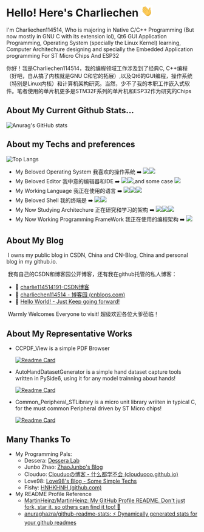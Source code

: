 # Hello! Here's Charliechen <img src="https://github.com/Charliechen114514/Charliechen114514/blob/main/wave.gif" width="30px" height="30px" />

I'm Charliechen114514, Who is majoring in Native C/C++ Programming (But now mostly in GNU C with its extension lol), Qt6 GUI Application Programming, Operating System (specially the Linux Kernel) learning, Computer Architechure designing and specially the Embedded Application programming For ST Micro Chips And ESP32

你好！我是Charliechen114514，我的编程领域工作涉及到了经典C, C++编程（好吧，自从搞了内核就是GNU C和它的拓展）,以及Qt6的GUI编程，操作系统（特别是Linux内核）和计算机架构研究。当然，少不了我的本职工作嵌入式软件。笔者使用的单片机更多是STM32F系列的单片机和ESP32作为研究的Chips


## About My Current Github Stats...

![Anurag's GitHub stats](https://github-readme-stats.vercel.app/api?username=Charliechen114514&hide=contribs,prs)

## About my Techs and preferences

![Top Langs](https://github-readme-stats.vercel.app/api/top-langs/?username=Charliechen114514&layout=compact)

- My Beloved Operating System ​我​喜欢​的​操作系统 :arrow_right: ![](https://img.shields.io/badge/OS-Arch_Linux-informational?logo=archlinux&logoColor=#1793D1&color=#1793D1)![](https://img.shields.io/badge/OS-Ubuntu-informational?logo=ubuntu&logoColor=#E95420)
- My Beloved Editor​ 我中意​的​编辑器​和​IDE :arrow_right: ![](https://img.shields.io/badge/Editor-Vscode-blue)![](https://img.shields.io/badge/Editor-Qt_Creator-blue),and some case ![](https://img.shields.io/badge/Editor-Vim-informational?logo=vim&logoColor=#019733)
- My Working Language ​我​正在​使用​的​语言 :arrow_right:  ![](https://img.shields.io/badge/Lang-C-informational?logo=C&logoColor=#A8B9CC&color=#A8B9CC)![](https://img.shields.io/badge/Lang-C++-informational?logo=cplusplus&logoColor=#A8B9CC&color=#A8B9CC)![](https://img.shields.io/badge/Code-Python-informational?style=flat&logo=python&logoColor=#3776AB&color=2bbc8a)
- My Beloved Shell ​我​的​终端是 :arrow_right:  ![](https://img.shields.io/badge/Shell-Bash-informational?logo=gnubash&logoColor=#4EAA25&color=#A8B9CC)![](https://img.shields.io/badge/Shell-Fish-informational?logo=fishshell&logoColor=#34C534&color=#A8B9CC)
- My Now Studying Architechure 正在研究和学习的架构 :arrow_right:  ![](https://img.shields.io/badge/Arch-Intel__x86__64-informational?logo=intel&logoColor=#0071C5&color=#A8B9CC)![](https://img.shields.io/badge/Arch-Arm-informational?logo=arm&logoColor=#0091BD&color=#A8B9CC)![](https://img.shields.io/badge/Arch-RISC__V-informational?logo=riscv&logoColor=#283272&color=#A8B9CC)
- My Now Working Programming FrameWork 我正在使用的编程架构 :arrow_right:  ![](https://img.shields.io/badge/FrameWrok-Qt-informational?logo=qt&logoColor=#283272&color=#A8B9CC)

## About My Blog

​	I owns my public blog in CSDN, China and CN-Blog, China and personal blog in my github.io.

​	我有自己的CSDN和博客园公开博客，还有我在github托管的私人博客：

- :link: [charlie114514191-CSDN博客](https://blog.csdn.net/charlie114514191)
- :link: [charliechen114514 - 博客园 (cnblogs.com)](https://www.cnblogs.com/charliechen114514-blogs)
- :link: ​[Hello World! - Just Keep going forward!](https://charliechen114514.github.io/)

​	Warmly Welcomes Everyone to visit! 超级欢迎各位大爹莅临！

## About My Representative Works

- CCPDF_View is a simple PDF Browser

  [![Readme Card](https://github-readme-stats.vercel.app/api/pin/?username=Charliechen114514&repo=CCPDF_View)](https://github.com/Charliechen114514/CCPDF_View)

- AutoHandDatasetGenerator is a simple hand dataset capture tools written in PySide6, using it for any model trainning about hands!

  [![Readme Card](https://github-readme-stats.vercel.app/api/pin/?username=Charliechen114514&repo=AutoHandDatasetGenerator)](https://github.com/Charliechen114514/AutoHandDatasetGenerator)

- Common_Peripheral_STLibrary is a micro unit library wriiten in typical C, for the must common Peripheral driven by ST Micro chips!

  [![Readme Card](https://github-readme-stats.vercel.app/api/pin/?username=Charliechen114514&repo=Common_Peripheral_STLibrary )](https://github.com/Charliechen114514/Common_Peripheral_STLibrary )

## Many Thanks To

- My Programming Pals:
  - Dessera: [Dessera Lab](https://dessera.github.io/)
  - Junbo Zhao: [ZhaoJunbo's Blog](https://zhaojunbo.pages.dev/)
  - Clouduo: [Clouduoの博客 - 什么都学不会 (clouduooo.github.io)](https://clouduooo.github.io/)
  - Love98: [Love98's Blog - Some Simple Techs](https://blog.love98.net/)
  - Fishy: [HNHKHNH (github.com)](https://github.com/HNHKHNH)
- My README Profile Reference
  - [MartinHeinz/MartinHeinz: My GitHub Profile README. Don't just fork, star it, so others can find it too! 👀](https://github.com/MartinHeinz/MartinHeinz)
  - [anuraghazra/github-readme-stats: :zap: Dynamically generated stats for your github readmes](https://github.com/anuraghazra/github-readme-stats)

